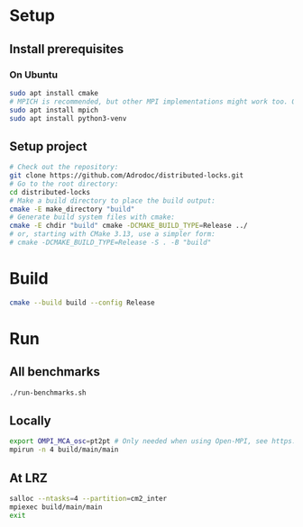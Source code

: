# Setup

## Install prerequisites

### On Ubuntu
```bash
sudo apt install cmake
# MPICH is recommended, but other MPI implementations might work too. Open-MPI does not work properly at the time of this writing.
sudo apt install mpich
sudo apt install python3-venv
```

## Setup project
```bash
# Check out the repository:
git clone https://github.com/Adrodoc/distributed-locks.git
# Go to the root directory:
cd distributed-locks
# Make a build directory to place the build output:
cmake -E make_directory "build"
# Generate build system files with cmake:
cmake -E chdir "build" cmake -DCMAKE_BUILD_TYPE=Release ../
# or, starting with CMake 3.13, use a simpler form:
# cmake -DCMAKE_BUILD_TYPE=Release -S . -B "build"
```

# Build
```bash
cmake --build build --config Release
```

# Run
## All benchmarks
```bash
./run-benchmarks.sh
```

## Locally
```bash
export OMPI_MCA_osc=pt2pt # Only needed when using Open-MPI, see https://github.com/open-mpi/ompi/issues/2080
mpirun -n 4 build/main/main
```

## At LRZ
```bash
salloc --ntasks=4 --partition=cm2_inter
mpiexec build/main/main
exit
```
